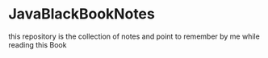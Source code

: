 # JavaBlackBookNotes
this repository is the collection of notes and point to remember by me while reading this Book 
